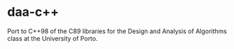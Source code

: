 # daa-c++
Port to C++98 of the C89 libraries for the Design and Analysis of Algorithms class at the University of Porto.
